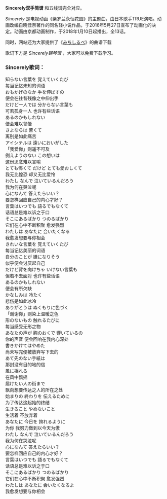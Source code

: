 

**Sincerely双手简谱** 和五线谱完全对应。

_Sincerely_
是电视动画《紫罗兰永恒花园》的主题曲，由日本歌手TRUE演唱。动画改编自晓佳奈著作的同名轻小说作品，于2016年5月27日宣布了动画化的决定。动画由京都动画制作，于2018年1月10日起播出，全13话。

同时，网站还为大家提供了《[みちしるべ](Music-8760-みちしるべ-紫罗兰永恒花园ED.html "みちしるべ")》的曲谱下载

歌词下方是 _Sincerely钢琴谱_ ，大家可以免费下载学习。

### Sincerely歌词：

知らない言葉を 覚えていくたび  
每当记忆未知的词语  
おもかげのなか 手を伸ばすの  
便会在往昔残像之中伸出手  
だけど一人では 分からない言葉も  
可若孤身一人 也许有些话语  
あるのかもしれない  
便会难以领悟  
さよならは 苦くて  
离别是如此痛苦  
アイシテルは 遠いにおいがした  
「我爱你」则遥不可及  
例えようのない この想いは  
这份思念难以言喻  
とても怖くて だけど とても愛おしくて  
我无比惶恐 却又无比爱怜  
わたし なんで 泣いているんだろう  
我为何在哭泣呢  
心になんて 答えたらいい？  
要怎样回应自己的内心才好？  
言葉はいつでも 語るでもなくて  
话语总是难以诉之于口  
そこにあるばかり つのるばかり  
它们在心中不断积聚 愈发强烈  
わたしは あなたに 会いたくなる  
我愈发想要与你相会  
きれいな言葉を 覚えていくたび  
每当记忆美丽的词语  
自分のことが 嫌になりそう  
似乎便会讨厌起自己  
だけど背を向けちゃ いけない言葉も  
但若不去面对 也许有些话语  
あるのかもしれない  
便会有所欠缺  
かなしみは 冷たく  
悲伤是如此冰冷  
ありがとうは ぬくもりに色づく  
「谢谢你」则染上温暖之色  
形のないもの 触れるたびに  
每当感受无形之物  
あなたの声が 胸のおくで 響いているの  
你的声音 便会回响在我内心深处  
書きかけてはやめた  
尚未写完便被放弃写下去的  
あて先のない手紙は  
那封没有目的地的信  
風に揺れる  
在风中飘摇  
届けたい人の街まで  
飘向想要传达之人的所在之处  
始まりの 終わりを 伝えるために  
为了传达这起始的终结  
生きること やめないこと  
生活着 不放弃着  
あなたに 今日を 誇れるように  
为你 我努力做到以今天为傲  
わたし なんで 泣いているんだろう  
我为何在哭泣呢  
心になんて 答えたらいい？  
要怎样回应自己的内心才好？  
言葉はいつでも 語るでもなくて  
话语总是难以诉之于口  
そこにあるばかり つのるばかり  
它们在心中不断积聚 愈发强烈  
わたしは あなたに 会いたくなるよ  
我愈发想要与你相会

